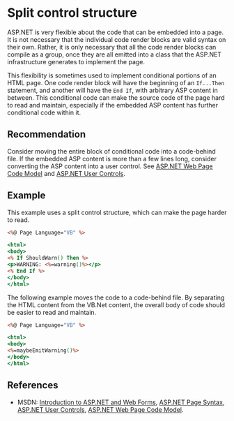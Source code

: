 # Split control structure
ASP.NET is very flexible about the code that can be embedded into a page. It is not necessary that the individual code render blocks are valid syntax on their own. Rather, it is only necessary that all the code render blocks can compile as a group, once they are all emitted into a class that the ASP.NET infrastructure generates to implement the page.

This flexibility is sometimes used to implement conditional portions of an HTML page. One code render block will have the beginning of an `If...Then` statement, and another will have the `End If`, with arbitrary ASP content in between. This conditional code can make the source code of the page hard to read and maintain, especially if the embedded ASP content has further conditional code within it.


## Recommendation
Consider moving the entire block of conditional code into a code-behind file. If the embedded ASP content is more than a few lines long, consider converting the ASP content into a user control. See [ASP.NET Web Page Code Model](https://msdn.microsoft.com/en-us/library/015103yb.aspx) and [ASP.NET User Controls](https://msdn.microsoft.com/en-us/library/y6wb1a0e.aspx).


## Example
This example uses a split control structure, which can make the page harder to read.


```asp
<%@ Page Language="VB" %>

<html>
<body>
<% If ShouldWarn() Then %>
<p>WARNING: <%=warning()%></p>
<% End If %>
</body>
</html>

```
The following example moves the code to a code-behind file. By separating the HTML content from the VB.Net content, the overall body of code should be easier to read and maintain.


```asp
<%@ Page Language="VB" %>

<html>
<body>
<%=maybeEmitWarning()%>
</body>
</html>

```

## References
* MSDN: [Introduction to ASP.NET and Web Forms](https://msdn.microsoft.com/en-us/library/ms973868.aspx), [ASP.NET Page Syntax](https://msdn.microsoft.com/en-us/library/fy30at8h(v=vs.100).aspx), [ASP.NET User Controls](https://msdn.microsoft.com/en-us/library/y6wb1a0e.aspx), [ASP.NET Web Page Code Model](https://msdn.microsoft.com/en-us/library/015103yb.aspx).
